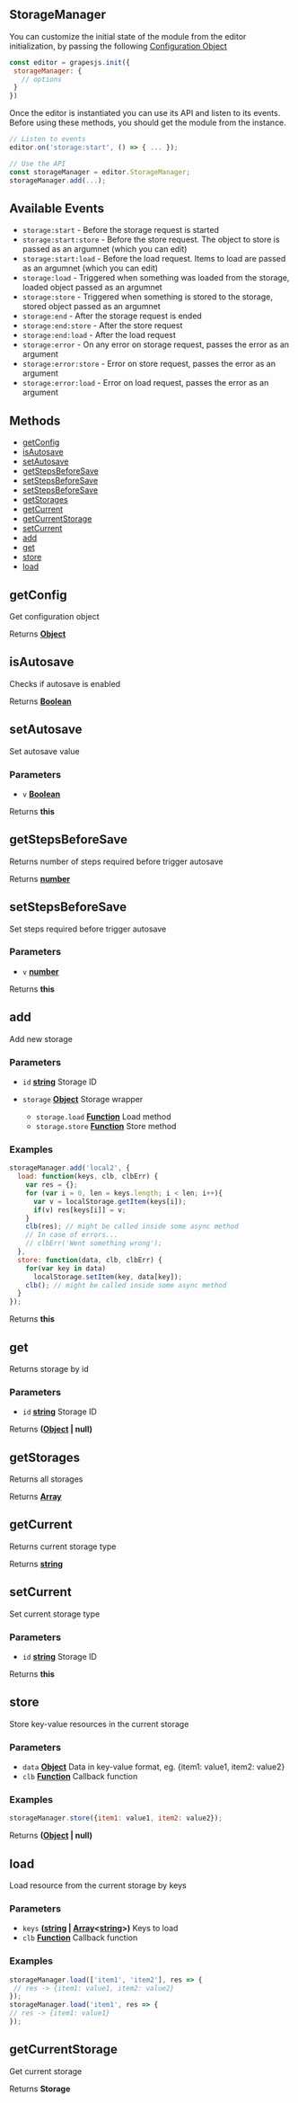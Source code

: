 <!-- Generated by documentation.js. Update this documentation by updating the source code. -->

## StorageManager

You can customize the initial state of the module from the editor initialization, by passing the following [Configuration Object][1]

```js
const editor = grapesjs.init({
 storageManager: {
   // options
 }
})
```

Once the editor is instantiated you can use its API and listen to its events. Before using these methods, you should get the module from the instance.

```js
// Listen to events
editor.on('storage:start', () => { ... });

// Use the API
const storageManager = editor.StorageManager;
storageManager.add(...);
```

## Available Events

*   `storage:start` - Before the storage request is started
*   `storage:start:store` - Before the store request. The object to store is passed as an argumnet (which you can edit)
*   `storage:start:load` - Before the load request. Items to load are passed as an argumnet (which you can edit)
*   `storage:load` - Triggered when something was loaded from the storage, loaded object passed as an argumnet
*   `storage:store` - Triggered when something is stored to the storage, stored object passed as an argumnet
*   `storage:end` - After the storage request is ended
*   `storage:end:store` - After the store request
*   `storage:end:load` - After the load request
*   `storage:error` - On any error on storage request, passes the error as an argument
*   `storage:error:store` - Error on store request, passes the error as an argument
*   `storage:error:load` - Error on load request, passes the error as an argument

## Methods

*   [getConfig][2]
*   [isAutosave][3]
*   [setAutosave][4]
*   [getStepsBeforeSave][5]
*   [setStepsBeforeSave][6]
*   [setStepsBeforeSave][6]
*   [getStorages][7]
*   [getCurrent][8]
*   [getCurrentStorage][9]
*   [setCurrent][10]
*   [add][11]
*   [get][12]
*   [store][13]
*   [load][14]

## getConfig

Get configuration object

Returns **[Object][15]** 

## isAutosave

Checks if autosave is enabled

Returns **[Boolean][16]** 

## setAutosave

Set autosave value

### Parameters

*   `v` **[Boolean][16]** 

Returns **this** 

## getStepsBeforeSave

Returns number of steps required before trigger autosave

Returns **[number][17]** 

## setStepsBeforeSave

Set steps required before trigger autosave

### Parameters

*   `v` **[number][17]** 

Returns **this** 

## add

Add new storage

### Parameters

*   `id` **[string][18]** Storage ID
*   `storage` **[Object][15]** Storage wrapper

    *   `storage.load` **[Function][19]** Load method
    *   `storage.store` **[Function][19]** Store method

### Examples

```javascript
storageManager.add('local2', {
  load: function(keys, clb, clbErr) {
    var res = {};
    for (var i = 0, len = keys.length; i < len; i++){
      var v = localStorage.getItem(keys[i]);
      if(v) res[keys[i]] = v;
    }
    clb(res); // might be called inside some async method
    // In case of errors...
    // clbErr('Went something wrong');
  },
  store: function(data, clb, clbErr) {
    for(var key in data)
      localStorage.setItem(key, data[key]);
    clb(); // might be called inside some async method
  }
});
```

Returns **this** 

## get

Returns storage by id

### Parameters

*   `id` **[string][18]** Storage ID

Returns **([Object][15] | null)** 

## getStorages

Returns all storages

Returns **[Array][20]** 

## getCurrent

Returns current storage type

Returns **[string][18]** 

## setCurrent

Set current storage type

### Parameters

*   `id` **[string][18]** Storage ID

Returns **this** 

## store

Store key-value resources in the current storage

### Parameters

*   `data` **[Object][15]** Data in key-value format, eg. {item1: value1, item2: value2}
*   `clb` **[Function][19]** Callback function

### Examples

```javascript
storageManager.store({item1: value1, item2: value2});
```

Returns **([Object][15] | null)** 

## load

Load resource from the current storage by keys

### Parameters

*   `keys` **([string][18] | [Array][20]<[string][18]>)** Keys to load
*   `clb` **[Function][19]** Callback function

### Examples

```javascript
storageManager.load(['item1', 'item2'], res => {
 // res -> {item1: value1, item2: value2}
});
storageManager.load('item1', res => {
// res -> {item1: value1}
});
```

## getCurrentStorage

Get current storage

Returns **Storage** 

[1]: https://github.com/artf/grapesjs/blob/master/src/storage_manager/config/config.js

[2]: #getconfig

[3]: #isautosave

[4]: #setautosave

[5]: #getstepsbeforesave

[6]: #setstepsbeforesave

[7]: #getstorages

[8]: #getcurrent

[9]: #getcurrentstorage

[10]: #setcurrent

[11]: #add

[12]: #get

[13]: #store

[14]: #load

[15]: https://developer.mozilla.org/docs/Web/JavaScript/Reference/Global_Objects/Object

[16]: https://developer.mozilla.org/docs/Web/JavaScript/Reference/Global_Objects/Boolean

[17]: https://developer.mozilla.org/docs/Web/JavaScript/Reference/Global_Objects/Number

[18]: https://developer.mozilla.org/docs/Web/JavaScript/Reference/Global_Objects/String

[19]: https://developer.mozilla.org/docs/Web/JavaScript/Reference/Statements/function

[20]: https://developer.mozilla.org/docs/Web/JavaScript/Reference/Global_Objects/Array

